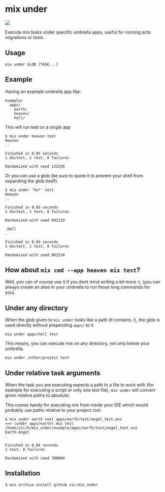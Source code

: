 # mix under

<a href="https://travis-ci.org/vic/mix_under"><img src="https://travis-ci.org/vic/mix_under.svg"></a>


Execute mix tasks under specific umbrella apps, useful for running ecto migrations or tests.

## Usage

```shell
mix under GLOB [TASK...]
```

## Example

Having an example umbrella app like:

```shell
example/
  apps/
    earth/
    heaven/
    hell/
```

This will run test on a single app

```shell
$ mix under heaven test
Heaven
..

Finished in 0.05 seconds
1 doctest, 1 test, 0 failures

Randomized with seed 132550
```

Or you can use a glob (be sure to quote it to prevent your shell from expanding the glob itself)

```shell
$ mix under 'he*' test
Heaven
..

Finished in 0.05 seconds
1 doctest, 1 test, 0 failures

Randomized with seed 941219

.Hell
.

Finished in 0.05 seconds
1 doctest, 1 test, 0 failures

Randomized with seed 862534
```

## How about `mix cmd --app heaven mix test`?

Well, you can of course use it if you dont mind writing a bit more :),
(you can always create an alias in your umbrella to run those long commands for you).

## Under any directory

When the glob given to `mix under` looks like a path (it contains `/`), the glob
is used directly without prepending `apps/` to it.

```shell
mix under apps/hell test
```

This means, you can execute mix on any directory, not only below your umbrella.

```shell
mix under /other/project test
```

## Under relative task arguments

When the task you are executing expects a path to a file to work with (for example for
executing a script or only one test file), `mix under` will convert given relative paths
to absolute. 

This comes handy for executing mix from inside your IDE which would probably use paths
relative to your project root.

```shell
$ mix under earth test apps/earth/test/angel_test.exs
==> (under apps/earth) mix test /home/vic/h/mix_under/example/apps/earth/test/angel_test.exs
Earth.Angel
.

Finished in 0.04 seconds
1 test, 0 failures

Randomized with seed 700004
```



## Installation

```elixir
$ mix archive.install github vic/mix_under
```
